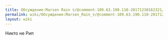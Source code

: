```yaml
---
title: Обсуждение:Marsen Rain ♀/@comment-109.63.190.110-20171230162321/@comment-33787714-20180128162630
permalink: wiki/Обсуждение:Marsen_Rain_♀/@comment-109.63.190.110-20171230162321/@comment-33787714-20180128162630/
layout: wiki
---
```


Никто не Рип
